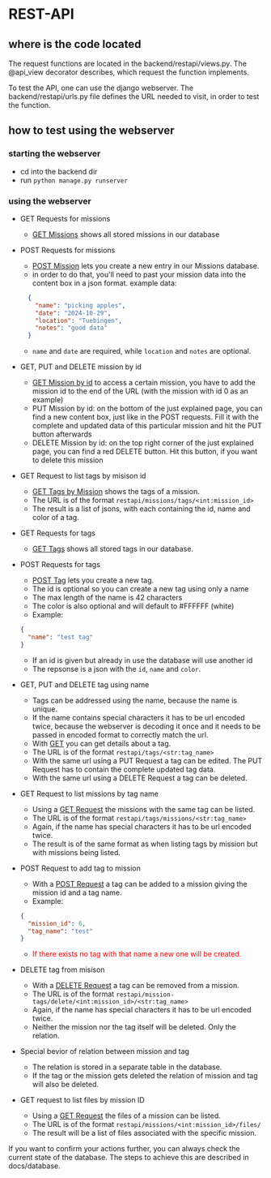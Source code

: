 # REST-API

## where is the code located
The request functions are located in the backend/restapi/views.py. The @api_view decorator describes, which request the function implements.

To test the API, one can use the django webserver. The backend/restapi/urls.py file defines the URL needed to visit, in order to test the function.

## how to test using the webserver
### starting the webserver
- cd into the backend dir
- run `python manage.py runserver`

### using the webserver
- GET Requests for missions
    - [GET Missions](http://127.0.0.1:8000/restapi/missions/) shows all stored missions in our database
- POST Requests for missions
    - [POST Mission](http://127.0.0.1:8000/restapi/missions/create) lets you create a new entry in our Missions database.
    - in order to do that, you'll need to past your mission data into the content box in a json format. example data:
    ```json
      {
        "name": "picking apples",
        "date": "2024-10-29",
        "location": "Tuebingen",
        "notes": "good data"
      }  
    ```
    - `name` and `date` are required, while `location` and `notes` are optional.

- GET, PUT and DELETE mission by id
    - [GET Mission by id](http://127.0.0.1:8000/restapi/missions/0) to access a certain mission, you have to add the mission id to the end of the URL (with the mission with id 0 as an example)
    - PUT Mission by id: on the bottom of the just explained page, you can find a new content box, just like in the POST requests. Fill it with the complete and updated data of this particular mission and hit the PUT button afterwards
    - DELETE Mission by id: on the top right corner of the just explained page, you can find a red DELETE button. Hit this button, if you want to delete this mission

- GET Request to list tags by misison id
  - [GET Tags by Mission](http://localhost:8000/restapi/missions/tags/6) shows the tags of a mission.
  - The URL is of the format `restapi/missions/tags/<int:mission_id>`
  - The result is a list of jsons, with each containing the id, name and color of a tag.

- GET Requests for tags
    - [GET Tags](http://localhost:8000/restapi/tags/) shows all stored tags in our database.
- POST Requests for tags
    - [POST Tag](http://localhost:8000/restapi/tags/create/) lets you create a new tag.
    - The id is optional so you can create a new tag using only a name
    - The max length of the name is 42 characters
    - The color is also optional and will default to #FFFFFF (white)
    - Example: 
    ```json
    {
      "name": "test tag"
    }
    ```
    - If an id is given but already in use the database will use another id
    - The repsonse is a json with the `id`, `name` and `color`.
- GET, PUT and DELETE tag using name
    - Tags can be addressed using the name, because the name is unique.
    - If the name contains special characters it has to be url encoded twice, because the webserver is decoding it once and it needs to be passed in encoded format to correctly match the url.
    - With [GET](http://localhost:8000/restapi/tags/test%20tag) you can get details about a tag.
    - The URL is of the format `restapi/tags/<str:tag_name>`
    - With the same url using a PUT Request a tag can be edited. The PUT Request has to contain the complete updated tag data.
    - With the same url using a DELETE Request a tag can be deleted.

- GET Request to list missions by tag name
  - Using a [GET Request](http://localhost:8000/restapi/tags/missions/test%20tag) the missions with the same tag can be listed.
  - The URL is of the format `restapi/tags/missions/<str:tag_name>`
  - Again, if the name has special characters it has to be url encoded twice.
  - The result is of the same format as when listing tags by mission but with missions being listed.
- POST Request to add tag to mission
  - With a [POST Request](http://localhost:8000/restapi/mission-tags/create/) a tag can be added to a mission giving the mission id and a tag name.
  - Example:
  ```json
  {
    "mission_id": 6,
    "tag_name": "test"
  }
  ```
  - <span style="color:red">If there exists no tag with that name a new one will be created.</span>

- DELETE tag from misison
  - With a [DELETE Request](http://localhost:8000/restapi/mission-tags/delete/6/test) a tag can be removed from a mission.
  - The URL is of the format `restapi/mission-tags/delete/<int:mission_id>/<str:tag_name>`
  - Again, if the name has special characters it has to be url encoded twice.
  - Neither the mission nor the tag itself will be deleted. Only the relation.

- Special bevior of relation between mission and tag
  - The relation is stored in a separate table in the database.
  - If the tag or the mission gets deleted the relation of mission and tag will also be deleted.

- GET request to list files by mission ID
  - Using a [GET Request](http://localhost:8000/restapi/missions/0/files) the files of a mission can be listed.
  - The URL is of the format `restapi/missions/<int:mission_id>/files/`
  - The result will be a list of files associated with the specific mission.

If you want to confirm your actions further, you can always check the current state of the database. The steps to achieve this are described in docs/database.
